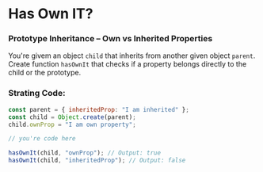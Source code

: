 # Has Own IT?

### Prototype Inheritance – Own vs Inherited Properties

You're givem an object `child` that inherits from another given object `parent`. Create function `hasOwnIt` that checks if a property belongs directly to the child or the prototype.

### Strating Code:

```js
const parent = { inheritedProp: "I am inherited" };
const child = Object.create(parent);
child.ownProp = "I am own property";

// you're code here

hasOwnIt(child, "ownProp"); // Output: true
hasOwnIt(child, "inheritedProp"); // Output: false
```
